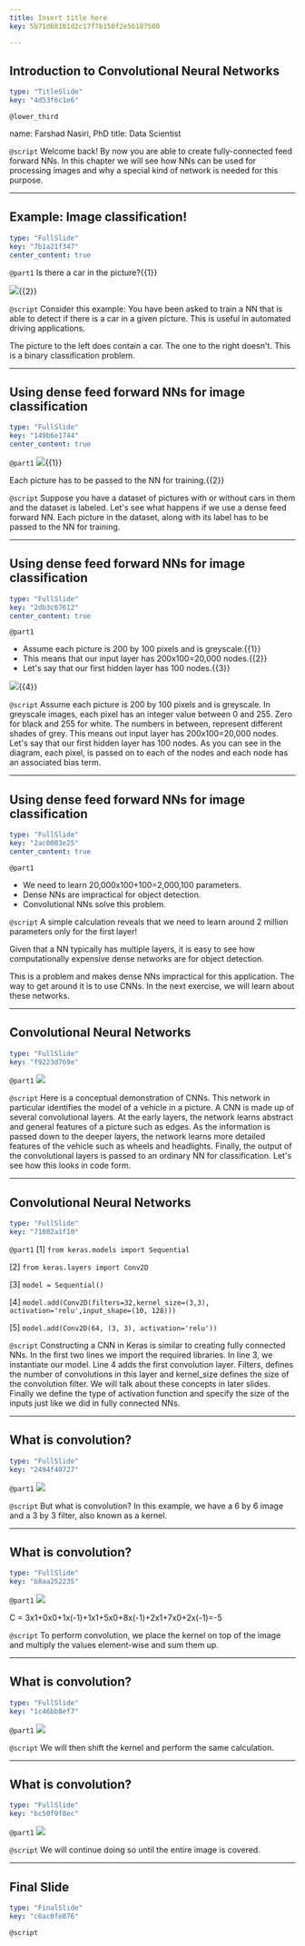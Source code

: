 ```yaml
---
title: Insert title here
key: 5b71d68181d2c17f7b150f2e56187580

---
```

## Introduction to Convolutional Neural Networks

```yaml
type: "TitleSlide"
key: "4d53f6c1e6"
```

`@lower_third`

name: Farshad Nasiri, PhD
title: Data Scientist


`@script`
Welcome back! By now you are able to create fully-connected feed forward NNs. In this chapter we will see how NNs can be used for processing images and why a special kind of network is needed for this purpose.


---
## Example: Image classification!

```yaml
type: "FullSlide"
key: "7b1a21f347"
center_content: true
```

`@part1`
Is there a car in the picture?{{1}}

![](http://assets.datacamp.com/production/repositories/4036/datasets/4a9637f9cc49c0a9b590b487354a614196e9bedd/bothPics.jpg){{2}}


`@script`
Consider this example: You have been asked to train a NN that is able to detect if there is a car in a given picture. This is useful in automated driving applications.

The picture to the left does contain a car. The one to the right doesn't. This is a binary classification problem.


---
## Using dense feed forward NNs for image classification

```yaml
type: "FullSlide"
key: "149b6e1744"
center_content: true
```

`@part1`
![](http://assets.datacamp.com/production/repositories/4036/datasets/075ac14bdab3b3169a016460cdd06226ddb79933/dataset.jpg){{1}}

Each picture has to be passed to the NN for training.{{2}}


`@script`
Suppose you have a dataset of pictures with or without cars in them and the dataset is labeled. Let's see what happens if we use a dense feed forward NN.
Each picture in the dataset, along with its label has to be passed to the NN for training.


---
## Using dense feed forward NNs for image classification

```yaml
type: "FullSlide"
key: "2db3c67612"
center_content: true
```

`@part1`
- Assume each picture is 200 by 100 pixels and is greyscale.{{1}}
- This means that our input layer has 200x100=20,000 nodes.{{2}}
- Let's say that our first hidden layer has 100 nodes.{{3}}

![](http://assets.datacamp.com/production/repositories/4036/datasets/4c32cb3fa77d5b1728be010ae4b6cbf7ac854f7c/layers_small.png){{4}}


`@script`
Assume each picture is 200 by 100 pixels and is greyscale. In greyscale images, each pixel has an integer value between 0 and 255. Zero for black and 255 for white. The numbers in between, represent different shades of grey.
This means out input layer has 200x100=20,000 nodes.
Let's say that our first hidden layer has 100 nodes.
As you can see in the diagram, each pixel, is passed on to each of the nodes and each node has an associated bias term.


---
## Using dense feed forward NNs for image classification

```yaml
type: "FullSlide"
key: "2ac0083e25"
center_content: true
```

`@part1`
- We need to learn 20,000x100+100=2,000,100 parameters.
- Dense NNs are impractical for object detection.
- Convolutional NNs solve this problem.


`@script`
A simple calculation reveals that we need to learn around 2 million parameters only for the first layer!

Given that a NN typically has multiple layers, it is easy to see how computationally expensive dense networks are for object detection.

This is a problem and makes dense NNs impractical for this application. The way to get around it is to use CNNs. In the next exercise, we will learn about these networks.


---
## Convolutional Neural Networks

```yaml
type: "FullSlide"
key: "f9223d769e"
```

`@part1`
![](http://assets.datacamp.com/production/repositories/4036/datasets/7c0b7c064a6ebcec817642f2a2935bd7505272f2/CNN_demo.png)


`@script`
Here is a conceptual demonstration of CNNs. This network in particular identifies the model of a vehicle in a picture. A CNN is made up of several convolutional layers. At the early layers, the network learns abstract and general features of a picture such as edges. As the information is passed down to the deeper layers, the network learns more detailed features of the vehicle such as wheels and headlights. Finally, the output of the convolutional layers is passed to an ordinary NN for classification. Let's see how this looks in code form.


---
## Convolutional Neural Networks

```yaml
type: "FullSlide"
key: "71082a1f10"
```

`@part1`
[1] `from keras.models import Sequential`

[2] `from keras.layers import Conv2D`

[3] `model = Sequential()`

[4] `model.add(Conv2D(filters=32,kernel_size=(3,3),
activation='relu',input_shape=(10, 128)))`

[5] `model.add(Conv2D(64, (3, 3), activation='relu'))`


`@script`
Constructing a CNN in Keras is similar to creating fully connected NNs. In the first two lines we import the required libraries. In line 3, we instantiate our model. Line 4 adds the first convolution layer. Filters, defines the number of convolutions in this layer and kernel_size defines the size of the convolution filter. We will talk about these concepts in later slides. Finally we define the type of activation function and specify the size of the inputs just like we did in fully connected NNs.


---
## What is convolution?

```yaml
type: "FullSlide"
key: "2494f40727"
```

`@part1`
![](http://assets.datacamp.com/production/repositories/4036/datasets/ce7aa238925327ab03346f619eabd7e5586ae0bb/c1)


`@script`
But what is convolution?
In this example, we have a 6 by 6 image and a 3 by 3 filter, also known as a kernel.


---
## What is convolution?

```yaml
type: "FullSlide"
key: "b8aa252235"
```

`@part1`
![](http://assets.datacamp.com/production/repositories/4036/datasets/9cc36c8e9624f50172b4a23d69bc2a9e0369e709/c2.png)

C = 3x1+0x0+1x(-1)+1x1+5x0+8x(-1)+2x1+7x0+2x(-1)=-5


`@script`
To perform convolution, we place the kernel on top of the image and multiply the values element-wise and sum them up.


---
## What is convolution?

```yaml
type: "FullSlide"
key: "1c46bb8ef7"
```

`@part1`
![](http://assets.datacamp.com/production/repositories/4036/datasets/4d59bc7dab901130719d90f83aaf431bf735b4c5/c3)


`@script`
We will then shift the kernel and perform the same calculation.


---
## What is convolution?

```yaml
type: "FullSlide"
key: "bc50f9f8ec"
```

`@part1`
![](http://assets.datacamp.com/production/repositories/4036/datasets/4f0ea09fb2a7d6fddf5c2d1f1922aecdc8a59297/c4)


`@script`
We will continue doing so until the entire image is covered.


---
## Final Slide

```yaml
type: "FinalSlide"
key: "c6ac0fe876"
```

`@script`


